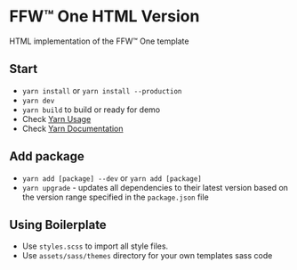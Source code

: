 # FFW™ One HTML Version
HTML implementation of the FFW™ One template

## Start
- `yarn install` or `yarn install --production`
- `yarn dev`
- `yarn build` to build or ready for demo
- Check [Yarn Usage](https://yarnpkg.com/en/docs/usage)
- Check [Yarn Documentation](https://yarnpkg.com/en/docs/cli/)

## Add package

- `yarn add [package] --dev` or `yarn add [package]`
- `yarn upgrade` - updates all dependencies to their latest version based on the version range specified in the `package.json` file

## Using Boilerplate

- Use `styles.scss` to import all style files.
- Use `assets/sass/themes` directory for your own templates sass code
